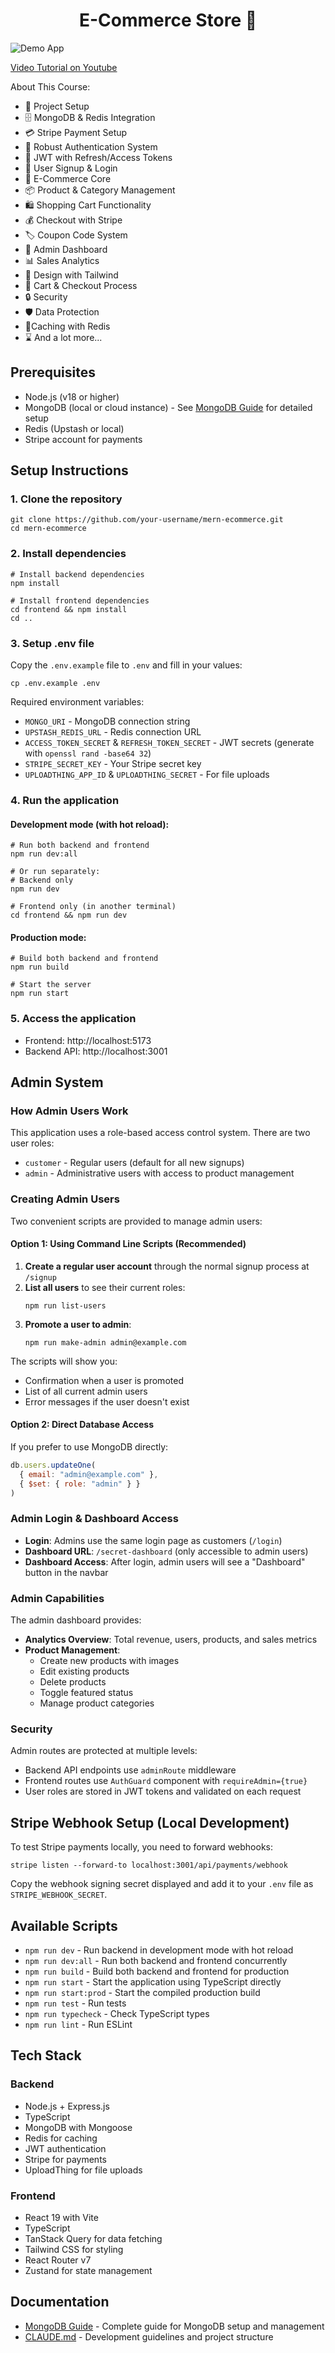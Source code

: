 <h1 align="center">E-Commerce Store 🛒</h1>

![Demo App](/frontend/public/screenshot-for-readme.png)

[Video Tutorial on Youtube](https://youtu.be/sX57TLIPNx8)

About This Course:

-   🚀 Project Setup
-   🗄️ MongoDB & Redis Integration
-   💳 Stripe Payment Setup
-   🔐 Robust Authentication System
-   🔑 JWT with Refresh/Access Tokens
-   📝 User Signup & Login
-   🛒 E-Commerce Core
-   📦 Product & Category Management
-   🛍️ Shopping Cart Functionality
-   💰 Checkout with Stripe
-   🏷️ Coupon Code System
-   👑 Admin Dashboard
-   📊 Sales Analytics
-   🎨 Design with Tailwind
-   🛒 Cart & Checkout Process
-   🔒 Security
-   🛡️ Data Protection
-   🚀Caching with Redis
-   ⌛ And a lot more...

## Prerequisites

- Node.js (v18 or higher)
- MongoDB (local or cloud instance) - See [MongoDB Guide](./MONGODB_GUIDE.md) for detailed setup
- Redis (Upstash or local)
- Stripe account for payments

## Setup Instructions

### 1. Clone the repository

```shell
git clone https://github.com/your-username/mern-ecommerce.git
cd mern-ecommerce
```

### 2. Install dependencies

```shell
# Install backend dependencies
npm install

# Install frontend dependencies
cd frontend && npm install
cd ..
```

### 3. Setup .env file

Copy the `.env.example` file to `.env` and fill in your values:

```shell
cp .env.example .env
```

Required environment variables:
- `MONGO_URI` - MongoDB connection string
- `UPSTASH_REDIS_URL` - Redis connection URL
- `ACCESS_TOKEN_SECRET` & `REFRESH_TOKEN_SECRET` - JWT secrets (generate with `openssl rand -base64 32`)
- `STRIPE_SECRET_KEY` - Your Stripe secret key
- `UPLOADTHING_APP_ID` & `UPLOADTHING_SECRET` - For file uploads

### 4. Run the application

#### Development mode (with hot reload):

```shell
# Run both backend and frontend
npm run dev:all

# Or run separately:
# Backend only
npm run dev

# Frontend only (in another terminal)
cd frontend && npm run dev
```

#### Production mode:

```shell
# Build both backend and frontend
npm run build

# Start the server
npm run start
```

### 5. Access the application

- Frontend: http://localhost:5173
- Backend API: http://localhost:3001

## Admin System

### How Admin Users Work

This application uses a role-based access control system. There are two user roles:
- `customer` - Regular users (default for all new signups)
- `admin` - Administrative users with access to product management

### Creating Admin Users

Two convenient scripts are provided to manage admin users:

#### Option 1: Using Command Line Scripts (Recommended)

1. **Create a regular user account** through the normal signup process at `/signup`
2. **List all users** to see their current roles:
   ```shell
   npm run list-users
   ```
3. **Promote a user to admin**:
   ```shell
   npm run make-admin admin@example.com
   ```

The scripts will show you:
- Confirmation when a user is promoted
- List of all current admin users
- Error messages if the user doesn't exist

#### Option 2: Direct Database Access

If you prefer to use MongoDB directly:
```javascript
db.users.updateOne(
  { email: "admin@example.com" },
  { $set: { role: "admin" } }
)
```

### Admin Login & Dashboard Access

- **Login**: Admins use the same login page as customers (`/login`)
- **Dashboard URL**: `/secret-dashboard` (only accessible to admin users)
- **Dashboard Access**: After login, admin users will see a "Dashboard" button in the navbar

### Admin Capabilities

The admin dashboard provides:
- **Analytics Overview**: Total revenue, users, products, and sales metrics
- **Product Management**: 
  - Create new products with images
  - Edit existing products
  - Delete products
  - Toggle featured status
  - Manage product categories

### Security

Admin routes are protected at multiple levels:
- Backend API endpoints use `adminRoute` middleware
- Frontend routes use `AuthGuard` component with `requireAdmin={true}`
- User roles are stored in JWT tokens and validated on each request

## Stripe Webhook Setup (Local Development)

To test Stripe payments locally, you need to forward webhooks:

```shell
stripe listen --forward-to localhost:3001/api/payments/webhook
```

Copy the webhook signing secret displayed and add it to your `.env` file as `STRIPE_WEBHOOK_SECRET`.

## Available Scripts

- `npm run dev` - Run backend in development mode with hot reload
- `npm run dev:all` - Run both backend and frontend concurrently
- `npm run build` - Build both backend and frontend for production
- `npm run start` - Start the application using TypeScript directly
- `npm run start:prod` - Start the compiled production build
- `npm run test` - Run tests
- `npm run typecheck` - Check TypeScript types
- `npm run lint` - Run ESLint

## Tech Stack

### Backend
- Node.js + Express.js
- TypeScript
- MongoDB with Mongoose
- Redis for caching
- JWT authentication
- Stripe for payments
- UploadThing for file uploads

### Frontend
- React 19 with Vite
- TypeScript
- TanStack Query for data fetching
- Tailwind CSS for styling
- React Router v7
- Zustand for state management

## Documentation

- [MongoDB Guide](./MONGODB_GUIDE.md) - Complete guide for MongoDB setup and management
- [CLAUDE.md](./CLAUDE.md) - Development guidelines and project structure
